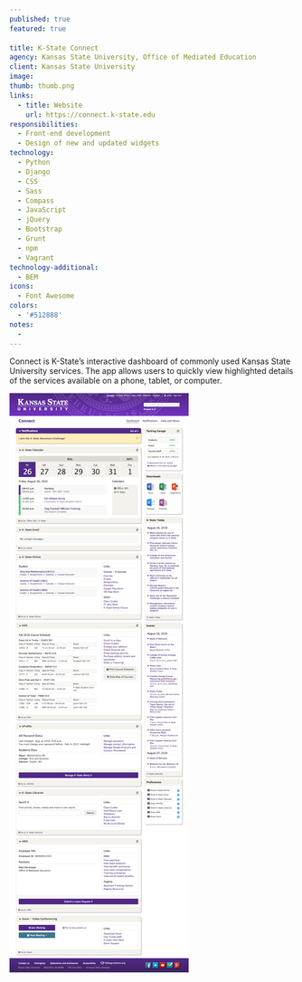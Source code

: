 ```yaml
---
published: true
featured: true

title: K-State Connect
agency: Kansas State University, Office of Mediated Education
client: Kansas State University
image:
thumb: thumb.png
links:
  - title: Website
    url: https://connect.k-state.edu
responsibilities:
  - Front-end development
  - Design of new and updated widgets
technology:
  - Python
  - Django
  - CSS
  - Sass
  - Compass
  - JavaScript
  - jQuery
  - Bootstrap
  - Grunt
  - npm
  - Vagrant
technology-additional:
  - BEM
icons:
  - Font Awesome
colors:
  - '#512888'
notes:
  -
---
```


Connect is K-State’s interactive dashboard of commonly used Kansas State University services. The app allows users to quickly view highlighted details of the services available on a phone, tablet, or computer.

<div class="project-img">
  <img src="image.png" alt="K-State Connect screenshot">
</div>
